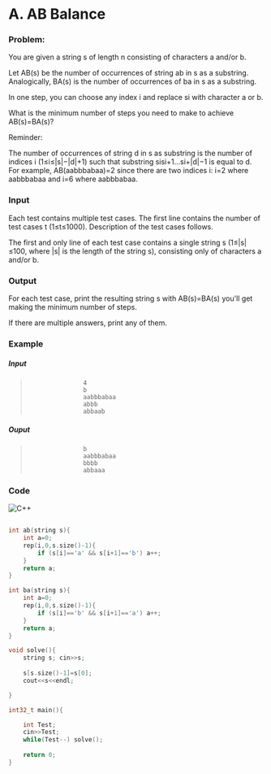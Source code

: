 # A. AB Balance



### Problem:

You are given a string s of length n consisting of characters a and/or b.

Let AB(s) be the number of occurrences of string ab in s as a substring. Analogically, BA(s) is the number of occurrences of ba in s as a substring.

In one step, you can choose any index i and replace si with character a or b.

What is the minimum number of steps you need to make to achieve AB(s)=BA(s)?

Reminder:

The number of occurrences of string d in s as substring is the number of indices i (1≤i≤|s|−|d|+1) such that substring sisi+1…si+|d|−1 is equal to d. For example, AB(aabbbabaa)=2 since there are two indices i: i=2 where aabbbabaa and i=6 where aabbbabaa.

### Input

Each test contains multiple test cases. The first line contains the number of test cases t (1≤t≤1000). Description of the test cases follows.

The first and only line of each test case contains a single string s (1≤|s|≤100, where |s| is the length of the string s), consisting only of characters a and/or b.

### Output

For each test case, print the resulting string s with AB(s)=BA(s) you'll get making the minimum number of steps.

If there are multiple answers, print any of them.



### Example

##### Input

>                    4
>                    b
>                    aabbbabaa
>                    abbb
>                    abbaab





##### Ouput

>                    b
>                    aabbbabaa
>                    bbbb
>                    abbaaa









### Code

![C++](https://img.shields.io/badge/c++-%2300599C.svg?style=for-the-badge&logo=c%2B%2B&logoColor=white)
```cpp

int ab(string s){
    int a=0;
    rep(i,0,s.size()-1){
        if (s[i]=='a' && s[i+1]=='b') a++;
    }
    return a;
}

int ba(string s){
    int a=0;
    rep(i,0,s.size()-1){
        if (s[i]=='b' && s[i+1]=='a') a++;
    }
    return a;
}

void solve(){
    string s; cin>>s;
    
    s[s.size()-1]=s[0];
    cout<<s<<endl;

}

int32_t main(){

    int Test;
    cin>>Test;
    while(Test--) solve();
    
    return 0;
}

``` 